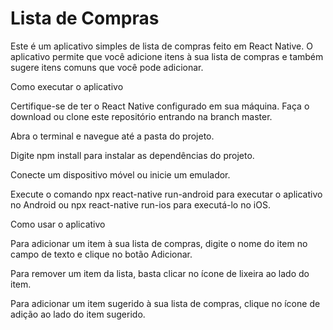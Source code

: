 # Lista de Compras
Este é um aplicativo simples de lista de compras feito em React Native. O aplicativo permite que você adicione itens à sua lista de compras e também sugere itens comuns que você pode adicionar.

Como executar o aplicativo

Certifique-se de ter o React Native configurado em sua máquina.
Faça o download ou clone este repositório entrando na branch master.

Abra o terminal e navegue até a pasta do projeto.

Digite npm install para instalar as dependências do projeto.

Conecte um dispositivo móvel ou inicie um emulador.

Execute o comando npx react-native run-android para executar o aplicativo no Android ou npx react-native run-ios para executá-lo no iOS.

Como usar o aplicativo

Para adicionar um item à sua lista de compras, digite o nome do item no campo de texto e clique no botão Adicionar.

Para remover um item da lista, basta clicar no ícone de lixeira ao lado do item.

Para adicionar um item sugerido à sua lista de compras, clique no ícone de adição ao lado do item sugerido.


